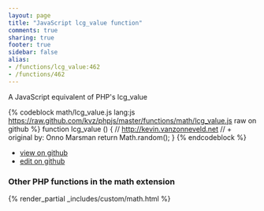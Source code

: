 ```yaml
---
layout: page
title: "JavaScript lcg_value function"
comments: true
sharing: true
footer: true
sidebar: false
alias:
- /functions/lcg_value:462
- /functions/462
---
```

<!-- Generated by Rakefile:build -->
A JavaScript equivalent of PHP's lcg_value

{% codeblock math/lcg_value.js lang:js https://raw.github.com/kvz/phpjs/master/functions/math/lcg_value.js raw on github %}
function lcg_value () {
    // http://kevin.vanzonneveld.net
    // +   original by: Onno Marsman
    return Math.random();
}
{% endcodeblock %}

 - [view on github](https://github.com/kvz/phpjs/blob/master/functions/math/lcg_value.js)
 - [edit on github](https://github.com/kvz/phpjs/edit/master/functions/math/lcg_value.js)

### Other PHP functions in the math extension
{% render_partial _includes/custom/math.html %}
